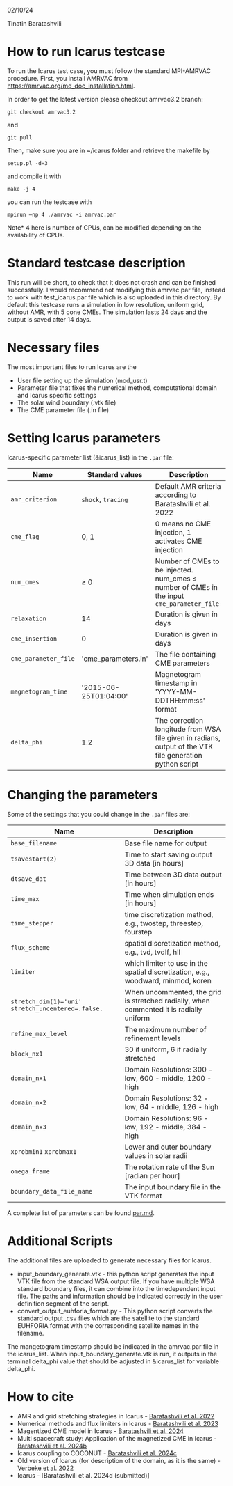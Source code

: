 02/10/24

Tinatin Baratashvili

# How to run Icarus testcase


To run the Icarus test case, you must follow the standard MPI-AMRVAC procedure. First, you install AMRVAC from https://amrvac.org/md_doc_installation.html.

In order to get the latest version please checkout amrvac3.2 branch:
```
git checkout amrvac3.2
```
and
```
git pull
```

Then, make sure you are in ~/icarus folder and retrieve the makefile by
```
setup.pl -d=3
```
and compile it with
```
make -j 4
```

you can run the testcase with

```
mpirun –np 4 ./amrvac -i amrvac.par
```
Note* 4 here is number of CPUs, can be modified depending on the availability of CPUs.


# Standard testcase description

This run will be short, to check that it does not crash and can be finished successfully. I would recommend not modifying this amrvac.par file, instead to work with test_icarus.par file which is also uploaded in this directory. By default this testcase runs a simulation in low resolution, uniform grid, without AMR, with 5 cone CMEs. The simulation lasts 24 days and the output is saved after 14 days.



# Necessary files
The most important files to run Icarus are the


- User file setting up the simulation (mod_usr.t)
- Parameter file that fixes the numerical method, computational domain and Icarus specific settings
- The solar wind boundary (.vtk file)
- The CME parameter file (.in file)

# Setting Icarus parameters

Icarus-specific parameter list (&icarus_list) in the `.par` file:

Name | Standard values | Description
---|---|---
`amr_criterion` |`shock`, `tracing` | Default AMR criteria according to Baratashvili et al. 2022
`cme_flag` |0, 1 | 0 means no CME injection, 1 activates CME injection
`num_cmes` | $\ge$ 0 |Number of CMEs to be injected. num_cmes $\le$ number of CMEs in the input `cme_parameter_file`
`relaxation` | 14 | Duration is given in days
`cme_insertion` | 0 | Duration is given in days
`cme_parameter_file` | 'cme_parameters.in' | The file containing CME parameters
`magnetogram_time` |'2015-06-25T01:04:00' | Magnetogram timestamp in 'YYYY-MM-DDTHH:mm:ss' format
`delta_phi` | 1.2 | The correction longitude from WSA file given in radians, output of the VTK file generation python script


# Changing the parameters

Some of the settings that you could change in the `.par` files are:

Name | Description
---|---
`base_filename` | Base file name for output
`tsavestart(2)` | Time to start saving output 3D data [in hours]
`dtsave_dat` | Time between 3D data output [in hours]
`time_max` | Time when simulation ends [in hours]
`time_stepper` | time discretization method, e.g., twostep, threestep, fourstep
`flux_scheme` | spatial discretization method, e.g., tvd, tvdlf, hll
`limiter` | which limiter to use in the spatial discretization, e.g., woodward, minmod, koren
`stretch_dim(1)='uni'`  `stretch_uncentered=.false.` | When uncommented, the grid is stretched radially, when commented it is radially uniform
`refine_max_level` | The maximum number of refinement levels
`block_nx1` | 30 if uniform, 6 if radially stretched
`domain_nx1` | Domain Resolutions: 300 - low, 600 - middle, 1200 - high
`domain_nx2` | Domain Resolutions: 32 - low, 64 - middle, 126 - high
`domain_nx3` | Domain Resolutions: 96 - low, 192 - middle, 384 - high
`xprobmin1`  `xprobmax1` | Lower and outer boundary values in solar radii
`omega_frame` | The rotation rate of the Sun [radian per hour]
`boundary_data_file_name` | The input boundary file in the VTK format



A complete list of parameters can be found [par.md](https://github.com/amrvac/amrvac/blob/amrvac3.2/doc/par.md).


# Additional Scripts

The additional files are uploaded to generate necessary files for Icarus.

- input_boundary_generate.vtk - this python script generates the input VTK file from the standard WSA output file. If you have multiple WSA standard boundary files, it can combine into the timedependent input file. The paths and information should be indicated correctly in the user definition segment of the script.
- convert_output_euhforia_format.py - This python script converts the standard output .csv files which are the satellite to the standard EUHFORIA format with the corresponding satellite names in the filename.



The mangetogram timestamp should be indicated in the amrvac.par file in the icarus_list. When input_boundary_generate.vtk is run, it outputs in the terminal delta_phi value that should be adjusted in &icarus_list for variable delta_phi.



# How to cite
- AMR and grid stretching strategies in Icarus - [Baratashvili et al. 2022](https://ui.adsabs.harvard.edu/abs/2022A%26A...667A.133B/abstract)
- Numerical methods and flux limiters in Icarus - [Baratashvili et al. 2023](https://ui.adsabs.harvard.edu/abs/2023SunGe..15...49B/abstract)
- Magentized CME model in Icarus - [Baratashvili et al. 2024](https://ui.adsabs.harvard.edu/abs/2024A%26A...683A..81B/abstract)
- Multi spacecraft study: Application of the magnetized CME in Icarus - [Baratashvili et al. 2024b](https://ui.adsabs.harvard.edu/abs/2024A%26A...689A..98B/abstract)
- Icarus coupling to COCONUT - [Baratashvili et al. 2024c](https://ui.adsabs.harvard.edu/abs/2024A%26A...690A.184B/abstract)
- Old version of Icarus (for description of the domain, as it is the same) - [Verbeke et al. 2022](https://ui.adsabs.harvard.edu/abs/2022A%26A...662A..50V/abstract)
- Icarus - [Baratashvili et al. 2024d (submitted)]

